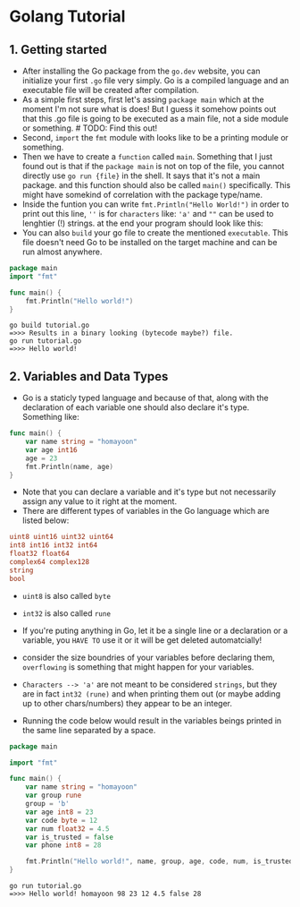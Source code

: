 # Golang Tutorial

## 1. Getting started

- After installing the Go package from the `go.dev` website, you can initialize your first `.go` file very simply. Go is a compiled language and an executable file will be created after compilation.
- As a simple first steps, first let's assing `package main` which at the moment I'm not sure what is does! But I guess it somehow points out that this .go file is going to be executed as a main file, not a side module or something. # TODO: Find this out!
- Second, `import` the `fmt` module with looks like to be a printing module or something.
- Then we have to create a `function` called `main`. Something that I just found out is that if the `package main` is not on top of the file, you cannot directly use `go run {file}` in the shell. It says that it's not a main package. and this function should also be called `main()` specifically. This might have somekind of correlation with the package type/name.
- Inside the funtion you can write `fmt.Println("Hello World!")` in order to print out this line, `''` is for `characters` like: `'a'` and `""` can be used to lenghtier (!) strings. at the end your program should look like this:
- You can also `build` your go file to create the mentioned `executable`. This file doesn't need Go to be installed on the target machine and can be run almost anywhere.

```go
package main
import "fmt"

func main() {
    fmt.Println("Hello world!")
}
```

```shell
go build tutorial.go
=>>> Results in a binary looking (bytecode maybe?) file.
go run tutorial.go
=>>> Hello world!
```

## 2. Variables and Data Types

- Go is a staticly typed language and because of that, along with the declaration of each variable one should also declare it's type. Something like:

```go
func main() {
    var name string = "homayoon"
    var age int16
    age = 23
    fmt.Println(name, age)
}
```

- Note that you can declare a variable and it's type but not necessarily assign any value to it right at the moment.
- There are different types of variables in the Go language which are listed below:

```go
uint8 uint16 uint32 uint64
int8 int16 int32 int64
float32 float64
complex64 complex128
string
bool
```

- `uint8` is also called `byte`
- `int32` is also called `rune`

- If you're puting anything in Go, let it be a single line or a declaration or a variable, you `HAVE TO` use it or it will be get deleted automatcially!

- consider the size boundries of your variables before declaring them, `overflowing` is something that might happen for your variables.
- `Characters --> 'a'` are not meant to be considered `strings`, but they are in fact `int32 (rune)` and when printing them out (or maybe adding up to other chars/numbers) they appear to be an integer.

- Running the code below would result in the variables beings printed in the same line separated by a space.

```go
package main

import "fmt"

func main() {
	var name string = "homayoon"
	var group rune
	group = 'b'
	var age int8 = 23
	var code byte = 12
	var num float32 = 4.5
	var is_trusted = false
	var phone int8 = 28

	fmt.Println("Hello world!", name, group, age, code, num, is_trusted, phone)
}
```

```shell
go run tutorial.go
=>>> Hello world! homayoon 98 23 12 4.5 false 28
```
